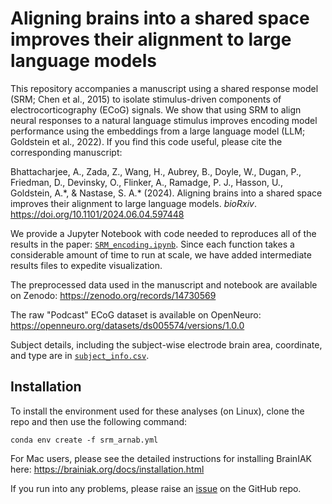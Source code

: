 # Aligning brains into a shared space improves their alignment to large language models

This repository accompanies a manuscript using a shared response model (SRM; Chen et al., 2015) to isolate stimulus-driven components of electrocorticography (ECoG) signals. We show that using SRM to align neural responses to a natural language stimulus improves encoding model performance using the embeddings from a large language model (LLM; Goldstein et al., 2022). If you find this code useful, please cite the corresponding manuscript:

Bhattacharjee, A., Zada, Z., Wang, H., Aubrey, B., Doyle, W., Dugan, P., Friedman, D., Devinsky, O., Flinker, A., Ramadge, P. J., Hasson, U., Goldstein, A.\*, & Nastase, S. A.\* (2024). Aligning brains into a shared space improves their alignment to large language models. *bioRxiv*. https://doi.org/10.1101/2024.06.04.597448

We provide a Jupyter Notebook with code needed to reproduces all of the results in the paper: [`SRM_encoding.ipynb`](https://github.com/snastase/SRM-Encoding/blob/main/SRM_encoding.ipynb). Since each function takes a considerable amount of time to run at scale, we have added intermediate results files to expedite visualization. 

The preprocessed data used in the manuscript and notebook are available on Zenodo: https://zenodo.org/records/14730569

The raw "Podcast" ECoG dataset is available on OpenNeuro: https://openneuro.org/datasets/ds005574/versions/1.0.0

Subject details, including the subject-wise electrode brain area, coordinate, and type are in [`subject_info.csv`](https://github.com/snastase/SRM-Encoding/blob/main/subject_info.csv).

## Installation

To install the environment used for these analyses (on Linux), clone the repo and then use the following command:

`conda env create -f srm_arnab.yml`

For Mac users, please see the detailed instructions for installing BrainIAK here:
https://brainiak.org/docs/installation.html

If you run into any problems, please raise an [issue](https://github.com/pritamarnab/SRM-Encoding/issues) on the GitHub repo.
